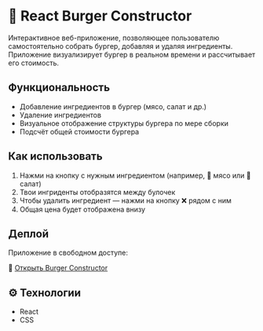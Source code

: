 # 🍔 React Burger Constructor

Интерактивное веб-приложение, позволяющее пользователю самостоятельно собрать бургер, добавляя и удаляя ингредиенты. Приложение визуализирует бургер в реальном времени и рассчитывает его стоимость.

##  Функциональность

- Добавление ингредиентов в бургер (мясо, салат и др.)
-  Удаление ингредиентов
- Визуальное отображение структуры бургера по мере сборки
-  Подсчёт общей стоимости бургерa

##  Как использовать

1. Нажми на кнопку с нужным ингредиентом (например, 🥩 мясо или 🥬 салат)
2. Твои ингриденты отобразятся между булочек
3. Чтобы удалить ингредиент — нажми на кнопку ❌ рядом с ним
4. Общая цена будет отображена внизу


## Деплой

Приложение в свободном доступе:

🔗 [Открыть Burger Constructor](https://react-burger-constructor.vercel.app)

## ⚙️ Технологии

- React
- CSS 

